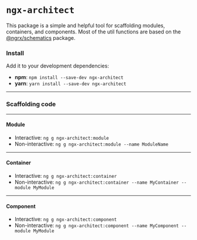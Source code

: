 # `ngx-architect`

This package is a simple and helpful tool for scaffolding modules, containers, and components.
Most of the util functions are based on the [@ngrx/schematics](https://www.npmjs.com/package/@ngrx/schematics) package.

### Install

Add it to your development dependencies:
- **npm**: `npm install --save-dev ngx-architect`
- **yarn**: `yarn install --save-dev ngx-architect`

----

### Scaffolding code

----

#### Module

- Interactive: `ng g ngx-architect:module`
- Non-interactive: `ng g ngx-architect:module --name ModuleName`

----

#### Container

- Interactive: `ng g ngx-architect:container`
- Non-interactive: `ng g ngx-architect:container --name MyContainer --module MyModule`

----

#### Component

- Interactive: `ng g ngx-architect:component`
- Non-interactive: `ng g ngx-architect:component --name MyComponent --module MyModule`
